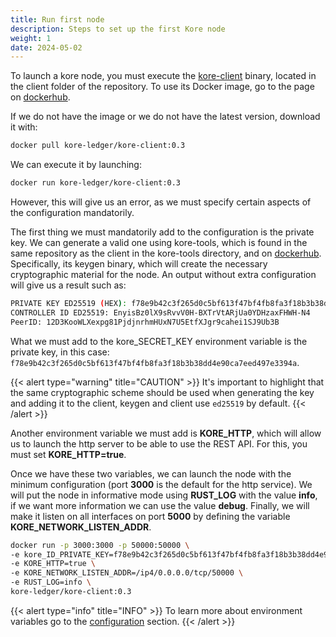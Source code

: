 ```yaml
---
title: Run first node
description: Steps to set up the first Kore node
weight: 1
date: 2024-05-02
---
```

To launch a kore node, you must execute the [kore-client](https://github.com/kore-ledger/kore-client) binary, located in the client folder of the repository. To use its Docker image, go to the page on [dockerhub](https://hub.docker.com/r/kore-ledger/kore-client).

If we do not have the image or we do not have the latest version, download it with:

```bash
docker pull kore-ledger/kore-client:0.3
```

We can execute it by launching:

```bash
docker run kore-ledger/kore-client:0.3
```

However, this will give us an error, as we must specify certain aspects of the configuration mandatorily.

The first thing we must mandatorily add to the configuration is the private key. We can generate a valid one using kore-tools, which is found in the same repository as the client in the kore-tools directory, and on [dockerhub](https://hub.docker.com/r/kore-ledger/kore-tools). Specifically, its keygen binary, which will create the necessary cryptographic material for the node. An output without extra configuration will give us a result such as:

```bash
PRIVATE KEY ED25519 (HEX): f78e9b42c3f265d0c5bf613f47bf4fb8fa3f18b3b38dd4e90ca7eed497e3394a
CONTROLLER ID ED25519: EnyisBz0lX9sRvvV0H-BXTrVtARjUa0YDHzaxFHWH-N4
PeerID: 12D3KooWLXexpg81PjdjnrhmHUxN7U5EtfXJgr9cahei1SJ9Ub3B
```

What we must add to the kore_SECRET_KEY environment variable is the private key, in this case: `f78e9b42c3f265d0c5bf613f47bf4fb8fa3f18b3b38dd4e90ca7eed497e3394a`.

{{< alert type="warning"  title="CAUTION" >}}
It's important to highlight that the same cryptographic scheme should be used when generating the key and adding it to the client, keygen and client use `ed25519` by default.
{{< /alert >}}

Another environment variable we must add is **KORE_HTTP**, which will allow us to launch the http server to be able to use the REST API. For this, you must set **KORE_HTTP=true**.

Once we have these two variables, we can launch the node with the minimum configuration (port **3000** is the default for the http service). We will put the node in informative mode using **RUST_LOG** with the value **info**, if we want more information we can use the value **debug**. Finally, we will make it listen on all interfaces on port **5000** by defining the variable **KORE_NETWORK_LISTEN_ADDR**.


```bash
docker run -p 3000:3000 -p 50000:50000 \
-e kore_ID_PRIVATE_KEY=f78e9b42c3f265d0c5bf613f47bf4fb8fa3f18b3b38dd4e90ca7eed497e3394a \
-e KORE_HTTP=true \
-e KORE_NETWORK_LISTEN_ADDR=/ip4/0.0.0.0/tcp/50000 \
-e RUST_LOG=info \
kore-ledger/kore-client:0.3
```
{{< alert type="info"  title="INFO" >}}
To learn more about environment variables go to the [configuration](../../../docs/learn/kore%20node/kore%20client%20http/configuration/) section.
{{< /alert >}}